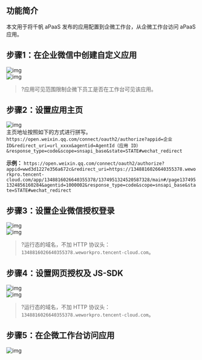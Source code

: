 ## 功能简介
本文用于将千帆 aPaaS 发布的应用配置到企微工作台，从企微工作台访问 aPaaS 应用。

 
## 步骤1：在企业微信中创建自定义应用
![img](https://main.qcloudimg.com/raw/938d7609d6da6ae22af17eaa988b1572.png)        
![img](https://main.qcloudimg.com/raw/f88800d44dd9d797dae5ec5a27986081.png)        
>?应用可见范围限制企微下员工是否在工作台可见该应用。

## 步骤2：设置应用主页
![img](https://main.qcloudimg.com/raw/de2daa8effc0e7f65c849d6ec7522621.png)        
主页地址按照如下的方式进行拼写。
`https://open.weixin.qq.com/connect/oauth2/authorize?appid=企业ID&redirect_uri=url_xxxx&agentid=AgentId（应用 ID）&response_type=code&scope=snsapi_base&state=STATE#wechat_redirect`

**示例：**
`https://open.weixin.qq.com/connect/oauth2/authorize?appid=wwd3d1227e356a672c&redirect_uri=https://1348816026640355378.weworkpro.tencent-cloud.com/app/1348816026640355378/1374951324520587328/main#/page1374951324856160284&agentid=1000002&response_type=code&scope=snsapi_base&state=STATE#wechat_redirect`



## 步骤3：设置企业微信授权登录
 ![img](https://main.qcloudimg.com/raw/4783bef1bce0ee6f091fca4b70de0184.png)        
![img](https://main.qcloudimg.com/raw/5b77bc83124c8380f7f743f1a639180d.png)        
>?运行态的域名，不加 HTTP 协议头：`1348816026640355378.weworkpro.tencent-cloud.com`。



## 步骤4：设置网页授权及 JS-SDK
 ![img](https://main.qcloudimg.com/raw/9d05f06e2268ada09d1b7757950d541b.png)        
 ![img](https://main.qcloudimg.com/raw/5375679488cbc37931930b6b8a7d651a.png)        
>?运行态的域名，不加 HTTP 协议头：`1348816026640355378.weworkpro.tencent-cloud.com`。



## 步骤5：在企微工作台访问应用
 ![img](https://main.qcloudimg.com/raw/4961a8eb89ed4e5a51ffccfc12201f6d.png)        
